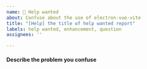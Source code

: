 ```yaml
---
name: 🥺 Help wanted
about: Confuse about the use of electron-vue-vite
title: "[Help] the title of help wanted report"
labels: help wanted, enhancement, question
assignees: ''

---
```


#### Describe the problem you confuse
